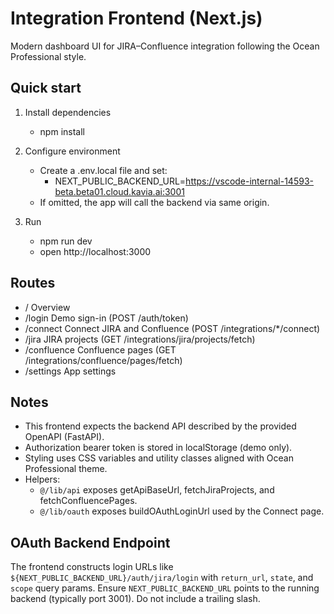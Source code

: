 # Integration Frontend (Next.js)

Modern dashboard UI for JIRA–Confluence integration following the Ocean Professional style.

## Quick start

1. Install dependencies
   - npm install

2. Configure environment
   - Create a .env.local file and set:
     - NEXT_PUBLIC_BACKEND_URL=https://vscode-internal-14593-beta.beta01.cloud.kavia.ai:3001
   - If omitted, the app will call the backend via same origin.

3. Run
   - npm run dev
   - open http://localhost:3000

## Routes

- /                Overview
- /login           Demo sign-in (POST /auth/token)
- /connect         Connect JIRA and Confluence (POST /integrations/*/connect)
- /jira            JIRA projects (GET /integrations/jira/projects/fetch)
- /confluence      Confluence pages (GET /integrations/confluence/pages/fetch)
- /settings        App settings

## Notes

- This frontend expects the backend API described by the provided OpenAPI (FastAPI).
- Authorization bearer token is stored in localStorage (demo only).
- Styling uses CSS variables and utility classes aligned with Ocean Professional theme.
- Helpers:
  - `@/lib/api` exposes getApiBaseUrl, fetchJiraProjects, and fetchConfluencePages.
  - `@/lib/oauth` exposes buildOAuthLoginUrl used by the Connect page.

## OAuth Backend Endpoint
The frontend constructs login URLs like `${NEXT_PUBLIC_BACKEND_URL}/auth/jira/login` with `return_url`, `state`, and `scope` query params. Ensure `NEXT_PUBLIC_BACKEND_URL` points to the running backend (typically port 3001). Do not include a trailing slash.
